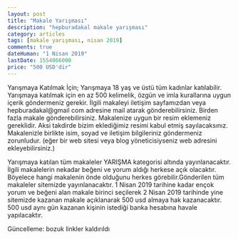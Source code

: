 ```yaml
---
layout: post
title: "Makale Yarışması"
description: "hepburadakal makale yarışması"
category: articles
tags: [makale yarışması, nisan 2019]
comments: true
dateHuman: "1 Nisan 2019"
lastDate: 1554066000
price: "500 USD'dir"
---
```


Yarışmaya Katılmak İçin;
Yarışmaya 18 yaş ve üstü tüm kadınlar katılabilir.
Yarışmaya katılmak için en az 500 kelimelik, özgün ve imla kurallarına uygun içerik göndermeniz gerekir.
İlgili makaleyi iletişim sayfamızdan veya hepburadakal@gmail com adresine mail atarak gönderebilirsiniz. Birden fazla makale gönderebilirsiniz.
Makalenize uygun bir resim eklemeniz gereklidir. Aksi takdirde bizim eklediğimiz resimi kabul etmiş sayılacaksınız.
Makalenizle birlikte isim, soyad ve iletişim bilgileriniz göndermeniz zorunludur. (eğer bir web sitesi veya blog yöneticisiyseniz web adresini ekleyebilirsiniz.)

Yarışmaya katılan tüm makaleler YARIŞMA  kategorisi altında yayınlanacaktır. İlgili makalelerin nekadar beğeni ve yorum aldığı herkese açık olacaktır. Böyelece hangi makalenin önde olduğunu herkes görebilir.Gönderilen tüm makaleler sitemizde yayınlanacaktır. 1 Nisan 2019 tarihine kadar ençok yorum ve beğeni alan makale birinci seçilerek 2 Nisan 2019 tarihinde yine sitemizde kazanan makale açıklanarak 500 usd almaya hak kazanacaktır. 500 usd aynı gün kazanan kişinin istediği banka hesabına havale yapılacaktır.

Güncelleme: bozuk linkler kaldırıldı